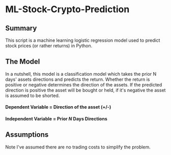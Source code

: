 # ML-Stock-Crypto-Prediction

## Summary

This script is a machine learning logistic regression model used to predict stock prices (or rather returns) in Python.

## The Model

In a nutshell, this model is a classification model which takes the prior N days' assets directions and predicts the return. Whether the return is positive or negative determines the direction of the assets. If the predicted direction is positive the asset will be bought or held, if it's negative the asset is assumed to be shorted.

#### Dependent Variable = Direction of the asset (+/-)
#### Independent Variable =  Prior *N* Days Directions

## Assumptions

Note I've assumed there are no trading costs to simplify the problem.
